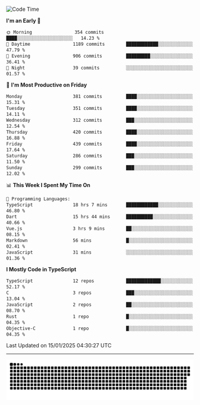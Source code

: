 <!--
<picture>
  <source
    srcset="https://github-readme-stats.vercel.app/api?username=kevinxft&show_icons=true&theme=dark"
    media="(prefers-color-scheme: dark)"
  />
  <source
    srcset="https://github-readme-stats.vercel.app/api?username=kevinxft&show_icons=true"
    media="(prefers-color-scheme: light), (prefers-color-scheme: no-preference)"
  />
  <img src="https://github-readme-stats.vercel.app/api?username=kevinxft&show_icons=true" />
</picture>
-->

<!--START_SECTION:waka-->
![Code Time](http://img.shields.io/badge/Code%20Time-3%2C028%20hrs%2023%20mins-blue)

**I'm an Early 🐤** 

```text
🌞 Morning                354 commits         ████░░░░░░░░░░░░░░░░░░░░░   14.23 % 
🌆 Daytime                1189 commits        ████████████░░░░░░░░░░░░░   47.79 % 
🌃 Evening                906 commits         █████████░░░░░░░░░░░░░░░░   36.41 % 
🌙 Night                  39 commits          ░░░░░░░░░░░░░░░░░░░░░░░░░   01.57 % 
```
📅 **I'm Most Productive on Friday** 

```text
Monday                   381 commits         ████░░░░░░░░░░░░░░░░░░░░░   15.31 % 
Tuesday                  351 commits         ████░░░░░░░░░░░░░░░░░░░░░   14.11 % 
Wednesday                312 commits         ███░░░░░░░░░░░░░░░░░░░░░░   12.54 % 
Thursday                 420 commits         ████░░░░░░░░░░░░░░░░░░░░░   16.88 % 
Friday                   439 commits         ████░░░░░░░░░░░░░░░░░░░░░   17.64 % 
Saturday                 286 commits         ███░░░░░░░░░░░░░░░░░░░░░░   11.50 % 
Sunday                   299 commits         ███░░░░░░░░░░░░░░░░░░░░░░   12.02 % 
```


📊 **This Week I Spent My Time On** 

```text
💬 Programming Languages: 
TypeScript               18 hrs 7 mins       ████████████░░░░░░░░░░░░░   46.80 % 
Dart                     15 hrs 44 mins      ██████████░░░░░░░░░░░░░░░   40.66 % 
Vue.js                   3 hrs 9 mins        ██░░░░░░░░░░░░░░░░░░░░░░░   08.15 % 
Markdown                 56 mins             █░░░░░░░░░░░░░░░░░░░░░░░░   02.41 % 
JavaScript               31 mins             ░░░░░░░░░░░░░░░░░░░░░░░░░   01.36 % 
```

**I Mostly Code in TypeScript** 

```text
TypeScript               12 repos            █████████████░░░░░░░░░░░░   52.17 % 
C                        3 repos             ███░░░░░░░░░░░░░░░░░░░░░░   13.04 % 
JavaScript               2 repos             ██░░░░░░░░░░░░░░░░░░░░░░░   08.70 % 
Rust                     1 repo              █░░░░░░░░░░░░░░░░░░░░░░░░   04.35 % 
Objective-C              1 repo              █░░░░░░░░░░░░░░░░░░░░░░░░   04.35 % 
```




 Last Updated on 15/01/2025 04:30:27 UTC
<!--END_SECTION:waka-->

---

<picture>
  <source media="(prefers-color-scheme: dark)" srcset="https://raw.githubusercontent.com/kevinxft/kevinxft/output/github-contribution-grid-snake-dark.svg">
  <source media="(prefers-color-scheme: light)" srcset="https://raw.githubusercontent.com/kevinxft/kevinxft/output/github-contribution-grid-snake.svg">
  <img alt="github contribution grid snake animation" src="https://raw.githubusercontent.com/kevinxft/kevinxft/output/github-contribution-grid-snake.svg">
</picture>